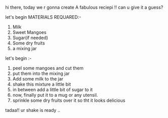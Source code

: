 hi there, today we r gonna create A fabulous reciepi !! can u give it a guess?

let's begin
MATERIALS REQUARED:-
1) Milk
2) Sweet Mangoes
3) Sugar(if needed)
4) Some dry fruits
5) a mixing jar 

let's begin :-

1) peel some mangoes and cut them 
2) put them into the mixing jar
3) Add some milk to the jar 
4) shake this mixture a little bit
5) in between add a little bit of sugar to it
6) now, finally put it to a mug or any utensil.
7) sprinkle some dry fruits over it so tht it looks delicious

tadaa!! ur shake is ready ..

